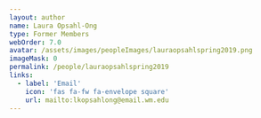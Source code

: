 ```yaml
---
layout: author
name: Laura Opsahl-Ong
type: Former Members
webOrder: 7.0
avatar: /assets/images/peopleImages/lauraopsahlspring2019.png
imageMask: 0
permalink: /people/lauraopsahlspring2019
links:
  - label: 'Email'
    icon: 'fas fa-fw fa-envelope square'
    url: mailto:lkopsahlong@email.wm.edu
---
```


